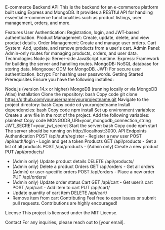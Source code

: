 E-commerce Backend API
This is the backend for an e-commerce platform built using Express and MongoDB. It provides a RESTful API for handling essential e-commerce functionalities such as product listings, user management, orders, and more.

Features
User Authentication: Registration, login, and JWT-based authentication.
Product Management: Create, update, delete, and view product details.
Order Management: Create and manage user orders.
Cart System: Add, update, and remove products from a user's cart.
Admin Panel: Admin-only routes for managing products, orders, and user data.
Technologies
Node.js: Server-side JavaScript runtime.
Express: Framework for building the server and handling routes.
MongoDB: NoSQL database for storing data.
Mongoose: ODM for MongoDB.
JWT: For secure user authentication.
bcrypt: For hashing user passwords.
Getting Started
Prerequisites
Ensure you have the following installed:

Node.js (version 14.x or higher)
MongoDB (running locally or via MongoDB Atlas)
Installation
Clone the repository:
bash
Copy code
git clone https://github.com/yourusername/yourprojectname.git
Navigate to the project directory:
bash
Copy code
cd yourprojectname
Install dependencies:
bash
Copy code
npm install
Set up environment variables:
Create a .env file in the root of the project.
Add the following variables:
plaintext
Copy code
MONGODB_URI=your_mongodb_connection_string
JWT_SECRET=your_jwt_secret
Start the server:
bash
Copy code
npm start
The server should be running on http://localhost:3000.
API Endpoints
Authentication
POST /api/auth/register - Register a new user
POST /api/auth/login - Login and get a token
Products
GET /api/products - Get a list of all products
POST /api/products - (Admin only) Create a new product
PUT /api/products/
- (Admin only) Update product details
DELETE /api/products/
- (Admin only) Delete a product
Orders
GET /api/orders - Get all orders (Admin) or user-specific orders
POST /api/orders - Place a new order
PUT /api/orders/
- (Admin only) Update order status
Cart
GET /api/cart - Get user’s cart
POST /api/cart - Add item to cart
PUT /api/cart/
- Update quantity of cart item
DELETE /api/cart/
- Remove item from cart
Contributing
Feel free to open issues or submit pull requests. Contributions are highly encouraged!

License
This project is licensed under the MIT License.

Contact
For any inquiries, please reach out to [your email].

